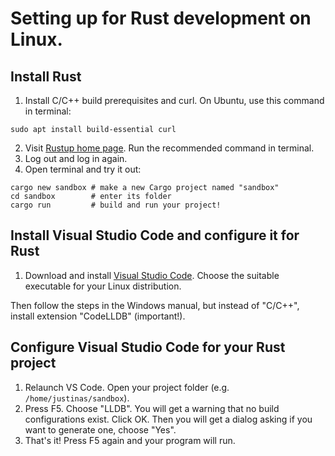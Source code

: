 # Setting up for Rust development on Linux.

## Install Rust

1. Install C/C++ build prerequisites and curl. On Ubuntu, use this command in terminal:
```
sudo apt install build-essential curl
```
2. Visit [Rustup home page](https://rustup.rs/). Run the recommended command in terminal.
3. Log out and log in again.
4. Open terminal and try it out:

```
cargo new sandbox # make a new Cargo project named "sandbox"
cd sandbox        # enter its folder
cargo run         # build and run your project!
```

## Install Visual Studio Code and configure it for Rust
1. Download and install [Visual Studio Code](https://code.visualstudio.com/#alt-downloads).
   Choose the suitable executable for your Linux distribution.

Then follow the steps in the Windows manual,
but instead of "C/C++", install extension "CodeLLDB" (important!).

## Configure Visual Studio Code for your Rust project

1. Relaunch VS Code. Open your project folder (e.g. `/home/justinas/sandbox`).
2. Press F5. Choose "LLDB".  You will get a warning that no build configurations exist. Click OK. Then you will get a dialog asking if you want to generate one, choose "Yes".
3. That's it! Press F5 again and your program will run.
